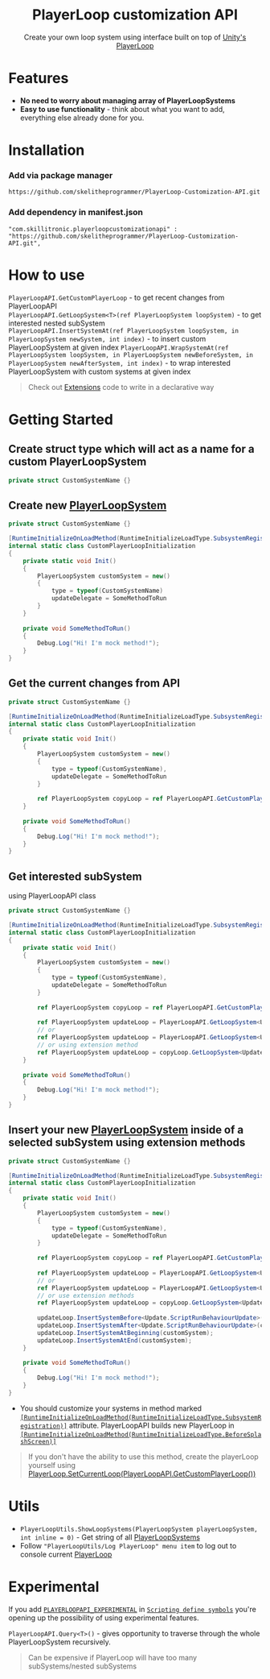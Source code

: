 <div align="center">   
    
<h1>PlayerLoop customization API</h1>
Create your own loop system using interface built on top of <a href="https://docs.unity3d.com/ScriptReference/LowLevel.PlayerLoop.html">Unity's PlayerLoop</a>
</div>

# Features
- **No need to worry about managing array of PlayerLoopSystems**
- **Easy to use functionality** - think about what you want to add, everything else already done for you.

# Installation

### Add via package manager

```
https://github.com/skelitheprogrammer/PlayerLoop-Customization-API.git
```

### Add dependency in manifest.json
```
"com.skillitronic.playerloopcustomizationapi" : "https://github.com/skelitheprogrammer/PlayerLoop-Customization-API.git",
```

# How to use
```PlayerLoopAPI.GetCustomPlayerLoop``` - to get recent changes from PlayerLoopAPI\
```PlayerLoopAPI.GetLoopSystem<T>(ref PlayerLoopSystem loopSystem)``` - to get interested nested subSystem \
```PlayerLoopAPI.InsertSystemAt(ref PlayerLoopSystem loopSystem, in PlayerLoopSystem newSystem, int index)``` - to insert custom PlayerLoopSystem at given index
```PlayerLoopAPI.WrapSystemAt(ref PlayerLoopSystem loopSystem, in PlayerLoopSystem newBeforeSystem, in PlayerLoopSystem newAfterSystem, int index)``` - to wrap interested PlayerLoopSystem with custom systems at given index

> Check out [Extensions](Runtime/PlayerLoopAPIExtensions.cs) code to write in a declarative way

# Getting Started

## Create struct type which will act as a name for a custom PlayerLoopSystem

```c#
private struct CustomSystemName {}
```
## Create new [PlayerLoopSystem](https://docs.unity3d.com/ScriptReference/LowLevel.PlayerLoopSystem.html)

```c#
private struct CustomSystemName {}

[RuntimeInitializeOnLoadMethod(RuntimeInitializeLoadType.SubsystemRegistration)]
internal static class CustomPlayerLoopInitialization
{
    private static void Init()
    {
        PlayerLoopSystem customSystem = new()
        {
            type = typeof(CustomSystemName)
            updateDelegate = SomeMethodToRun
        }
    }
    
    private void SomeMethodToRun()
    {
        Debug.Log("Hi! I'm mock method!");
    }
}
```

## Get the current changes from API

```c#
private struct CustomSystemName {}

[RuntimeInitializeOnLoadMethod(RuntimeInitializeLoadType.SubsystemRegistration)]
internal static class CustomPlayerLoopInitialization
{
    private static void Init()
    {
        PlayerLoopSystem customSystem = new()
        {
            type = typeof(CustomSystemName),
            updateDelegate = SomeMethodToRun
        }
        
        ref PlayerLoopSystem copyLoop = ref PlayerLoopAPI.GetCustomPlayerLoop();
    }
    
    private void SomeMethodToRun()
    {
        Debug.Log("Hi! I'm mock method!");
    }
}
```

## Get interested subSystem

using PlayerLoopAPI class

```c#
private struct CustomSystemName {}

[RuntimeInitializeOnLoadMethod(RuntimeInitializeLoadType.SubsystemRegistration)]
internal static class CustomPlayerLoopInitialization
{
    private static void Init()
    {
        PlayerLoopSystem customSystem = new()
        {
            type = typeof(CustomSystemName),
            updateDelegate = SomeMethodToRun
        }
        
        ref PlayerLoopSystem copyLoop = ref PlayerLoopAPI.GetCustomPlayerLoop();
        
        ref PlayerLoopSystem updateLoop = PlayerLoopAPI.GetLoopSystem<Update>(); //traverse from the main PlayerLoop
        // or
        ref PlayerLoopSystem updateLoop = PlayerLoopAPI.GetLoopSystem<Update>(copyLoop); //traverse from selected PlayerLoopSystem
        // or using extension method
        ref PlayerLoopSystem updateLoop = copyLoop.GetLoopSystem<Update>();
    }
    
    private void SomeMethodToRun()
    {
        Debug.Log("Hi! I'm mock method!");
    }
}
```

## Insert your new [PlayerLoopSystem](https://docs.unity3d.com/ScriptReference/LowLevel.PlayerLoopSystem.html) inside of a selected subSystem using extension methods
```c#
private struct CustomSystemName {}

[RuntimeInitializeOnLoadMethod(RuntimeInitializeLoadType.SubsystemRegistration)]
internal static class CustomPlayerLoopInitialization
{
    private static void Init()
    {
        PlayerLoopSystem customSystem = new()
        {
            type = typeof(CustomSystemName),
            updateDelegate = SomeMethodToRun
        }
        
        ref PlayerLoopSystem copyLoop = ref PlayerLoopAPI.GetCustomPlayerLoop();
        
        ref PlayerLoopSystem updateLoop = PlayerLoopAPI.GetLoopSystem<Update>();
        // or
        ref PlayerLoopSystem updateLoop = PlayerLoopAPI.GetLoopSystem<Update>(copyLoop);
        // or use extension methods
        ref PlayerLoopSystem updateLoop = copyLoop.GetLoopSystem<Update>();
        
        updateLoop.InsertSystemBefore<Update.ScriptRunBehaviourUpdate>(customSystem);
        updateLoop.InsertSystemAfter<Update.ScriptRunBehaviourUpdate>(customSystem);
        updateLoop.InsertSystemAtBeginning(customSystem);
        updateLoop.InsertSystemAtEnd(customSystem);
    }
    
    private void SomeMethodToRun()
    {
        Debug.Log("Hi! I'm mock method!");
    }
}
```
- You should customize your systems in method marked [`[RuntimeInitializeOnLoadMethod(RuntimeInitializeLoadType.SubsystemRegistration)]`](https://docs.unity3d.com/ScriptReference/RuntimeInitializeLoadType.SubsystemRegistration.html) attribute. 
  PlayerLoopAPI builds new PlayerLoop in [`[RuntimeInitializeOnLoadMethod(RuntimeInitializeLoadType.BeforeSplashScreen)]`](https://docs.unity3d.com/ScriptReference/RuntimeInitializeLoadType.BeforeSplashScreen.html)
>If you don't have the ability to use this method, create the playerLoop yourself using [PlayerLoop.SetCurrentLoop(PlayerLoopAPI.GetCustomPlayerLoop())](https://docs.unity3d.com/ScriptReference/LowLevel.PlayerLoop.SetPlayerLoop.html)

# Utils
- `PlayerLoopUtils.ShowLoopSystems(PlayerLoopSystem playerLoopSystem, int inline = 0)` - Get string of all [PlayerLoopSystems](https://docs.unity3d.com/ScriptReference/LowLevel.PlayerLoopSystem.html)
- Follow `"PlayerLoopUtils/Log PlayerLoop" menu item` to log out to console current [PlayerLoop](https://docs.unity3d.com/ScriptReference/LowLevel.PlayerLoop.html)
# Experimental 
If you add [`PLAYERLOOPAPI_EXPERIMENTAL`](https://learn.microsoft.com/en-us/dotnet/csharp/language-reference/preprocessor-directives) in [`Scripting define symbols`](https://docs.unity3d.com/Manual/CustomScriptingSymbols.html)
you're opening up the possibility of using experimental features.

`PlayerLoopAPI.Query<T>()` - gives opportunity to traverse through the whole PlayerLoopSystem recursively.
> Can be expensive if PlayerLoop will have too many subSystems/nested subSystems
